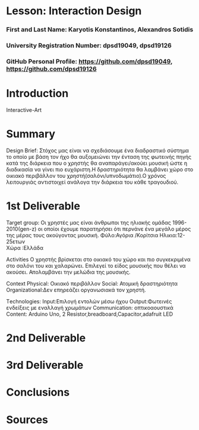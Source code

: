 # Lesson: Interaction Design

### First and Last Name: Karyotis Konstantinos, Alexandros Sotidis
### University Registration Number: dpsd19049, dpsd19126 
### GitHub Personal Profile: https://github.com/dpsd19049, https://github.com/dpsd19126

# Introduction
Interactive-Art
# Summary
Design Brief:
Στόχος μας είναι να σχεδιάσουμε ένα διαδραστικό σύστημα το οποίο με βάση τον ήχο θα αυξομειώνει την ένταση της φωτεινής πηγής κατά της διάρκεια που ο χρηστής θα αναπαράγει/ακούει μουσική ώστε η διαδικασία να γίνει πιο ευχάριστη.Η δραστηριότητα θα λαμβάνει χώρο στο οικιακό περιβάλλον του χρηστή(σαλόνι/υπνοδωμάτιο).Ο χρόνος λειτουργιάς αντιστοιχεί ανάλογα την διάρκεια του κάθε τραγουδιού.


# 1st Deliverable

Target group:
	Οι χρηστές μας είναι άνθρωποι της ηλιακής ομάδας 1996-2010(gen-z) οι οποίοι έχουμε παρατηρήσει ότι περνάνε ένα μεγάλο μέρος της μέρας τους ακούγοντας μουσική.
  Φύλο:Αγόρια /Κορίτσια
	Ηλικια:12-25ετων	
	Χώρα :Ελλάδα

Activities 
	Ο χρηστής βρίσκεται στο οικιακό του χώρο και πιο συγκεκριμένα στο σαλόνι του και χαλαρώνει. 
	Επιλεγεί το είδος μουσικής που θέλει να ακούσει.
	Απολαμβάνει την μελώδια της μουσικής.

Context
	Physical: Οικιακό περιβάλλον 
	Social: Ατομική δραστηριότητα 
	Organizational:Δεν επηρεάζει οργανωσιακά τον χρηστή.


Τechnologies: 
	Input:Επιλογή εντολών μέσω ήχου
	Output:Φωτεινές ενδείξεις με εναλλαγή χρωμάτων
	Communication: οπτικοαουστικά 
	Content: Arduino Uno, 2 Resistor,breadboard,Capacitor,adafruit LED 



# 2nd Deliverable


# 3rd Deliverable 


# Conclusions


# Sources
